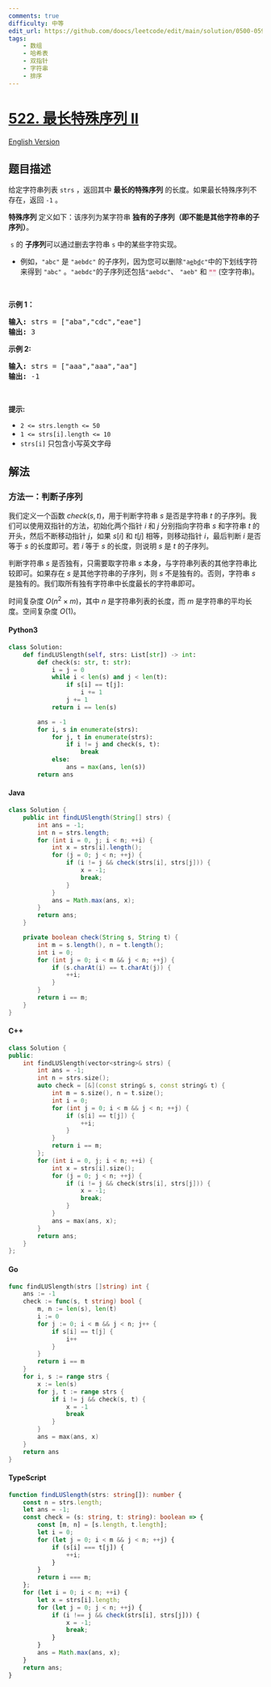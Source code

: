 ```yaml
---
comments: true
difficulty: 中等
edit_url: https://github.com/doocs/leetcode/edit/main/solution/0500-0599/0522.Longest%20Uncommon%20Subsequence%20II/README.md
tags:
    - 数组
    - 哈希表
    - 双指针
    - 字符串
    - 排序
---
```


<!-- problem:start -->

# [522. 最长特殊序列 II](https://leetcode.cn/problems/longest-uncommon-subsequence-ii)

[English Version](/solution/0500-0599/0522.Longest%20Uncommon%20Subsequence%20II/README_EN.md)

## 题目描述

<!-- description:start -->

<p>给定字符串列表&nbsp;<code>strs</code> ，返回其中 <strong>最长的特殊序列</strong>&nbsp;的长度。如果最长特殊序列不存在，返回 <code>-1</code> 。</p>

<p><strong>特殊序列</strong> 定义如下：该序列为某字符串 <strong>独有的子序列（即不能是其他字符串的子序列）</strong>。</p>

<p>&nbsp;<code>s</code>&nbsp;的&nbsp;<strong>子序列</strong>可以通过删去字符串&nbsp;<code>s</code>&nbsp;中的某些字符实现。</p>

<ul>
	<li>例如，<code>"abc"</code>&nbsp;是 <code>"aebdc"</code>&nbsp;的子序列，因为您可以删除<code>"a<u>e</u>b<u>d</u>c"</code>中的下划线字符来得到 <code>"abc"</code>&nbsp;。<code>"aebdc"</code>的子序列还包括<code>"aebdc"</code>、 <code>"aeb"</code>&nbsp;和 <font color="#c7254e" face="Menlo, Monaco, Consolas, Courier New, monospace"><span style="font-size: 12.6px; background-color: rgb(249, 242, 244);">""</span></font>&nbsp;(空字符串)。</li>
</ul>

<p>&nbsp;</p>

<p><strong>示例 1：</strong></p>

<pre>
<strong>输入:</strong> strs = ["aba","cdc","eae"]
<strong>输出:</strong> 3
</pre>

<p><strong>示例 2:</strong></p>

<pre>
<strong>输入:</strong> strs = ["aaa","aaa","aa"]
<strong>输出:</strong> -1
</pre>

<p>&nbsp;</p>

<p><strong>提示:</strong></p>

<ul>
	<li><code>2 &lt;= strs.length &lt;= 50</code></li>
	<li><code>1 &lt;= strs[i].length &lt;= 10</code></li>
	<li><code>strs[i]</code>&nbsp;只包含小写英文字母</li>
</ul>

<!-- description:end -->

## 解法

<!-- solution:start -->

### 方法一：判断子序列

我们定义一个函数 $check(s, t)$，用于判断字符串 $s$ 是否是字符串 $t$ 的子序列。我们可以使用双指针的方法，初始化两个指针 $i$ 和 $j$ 分别指向字符串 $s$ 和字符串 $t$ 的开头，然后不断移动指针 $j$，如果 $s[i]$ 和 $t[j]$ 相等，则移动指针 $i$，最后判断 $i$ 是否等于 $s$ 的长度即可。若 $i$ 等于 $s$ 的长度，则说明 $s$ 是 $t$ 的子序列。

判断字符串 $s$ 是否独有，只需要取字符串 $s$ 本身，与字符串列表的其他字符串比较即可。如果存在 $s$ 是其他字符串的子序列，则 $s$ 不是独有的。否则，字符串 $s$ 是独有的。我们取所有独有字符串中长度最长的字符串即可。

时间复杂度 $O(n^2 \times m)$，其中 $n$ 是字符串列表的长度，而 $m$ 是字符串的平均长度。空间复杂度 $O(1)$。

<!-- tabs:start -->

#### Python3

```python
class Solution:
    def findLUSlength(self, strs: List[str]) -> int:
        def check(s: str, t: str):
            i = j = 0
            while i < len(s) and j < len(t):
                if s[i] == t[j]:
                    i += 1
                j += 1
            return i == len(s)

        ans = -1
        for i, s in enumerate(strs):
            for j, t in enumerate(strs):
                if i != j and check(s, t):
                    break
            else:
                ans = max(ans, len(s))
        return ans
```

#### Java

```java
class Solution {
    public int findLUSlength(String[] strs) {
        int ans = -1;
        int n = strs.length;
        for (int i = 0, j; i < n; ++i) {
            int x = strs[i].length();
            for (j = 0; j < n; ++j) {
                if (i != j && check(strs[i], strs[j])) {
                    x = -1;
                    break;
                }
            }
            ans = Math.max(ans, x);
        }
        return ans;
    }

    private boolean check(String s, String t) {
        int m = s.length(), n = t.length();
        int i = 0;
        for (int j = 0; i < m && j < n; ++j) {
            if (s.charAt(i) == t.charAt(j)) {
                ++i;
            }
        }
        return i == m;
    }
}
```

#### C++

```cpp
class Solution {
public:
    int findLUSlength(vector<string>& strs) {
        int ans = -1;
        int n = strs.size();
        auto check = [&](const string& s, const string& t) {
            int m = s.size(), n = t.size();
            int i = 0;
            for (int j = 0; i < m && j < n; ++j) {
                if (s[i] == t[j]) {
                    ++i;
                }
            }
            return i == m;
        };
        for (int i = 0, j; i < n; ++i) {
            int x = strs[i].size();
            for (j = 0; j < n; ++j) {
                if (i != j && check(strs[i], strs[j])) {
                    x = -1;
                    break;
                }
            }
            ans = max(ans, x);
        }
        return ans;
    }
};
```

#### Go

```go
func findLUSlength(strs []string) int {
	ans := -1
	check := func(s, t string) bool {
		m, n := len(s), len(t)
		i := 0
		for j := 0; i < m && j < n; j++ {
			if s[i] == t[j] {
				i++
			}
		}
		return i == m
	}
	for i, s := range strs {
		x := len(s)
		for j, t := range strs {
			if i != j && check(s, t) {
				x = -1
				break
			}
		}
		ans = max(ans, x)
	}
	return ans
}
```

#### TypeScript

```ts
function findLUSlength(strs: string[]): number {
    const n = strs.length;
    let ans = -1;
    const check = (s: string, t: string): boolean => {
        const [m, n] = [s.length, t.length];
        let i = 0;
        for (let j = 0; i < m && j < n; ++j) {
            if (s[i] === t[j]) {
                ++i;
            }
        }
        return i === m;
    };
    for (let i = 0; i < n; ++i) {
        let x = strs[i].length;
        for (let j = 0; j < n; ++j) {
            if (i !== j && check(strs[i], strs[j])) {
                x = -1;
                break;
            }
        }
        ans = Math.max(ans, x);
    }
    return ans;
}
```

<!-- tabs:end -->

<!-- solution:end -->

<!-- problem:end -->
